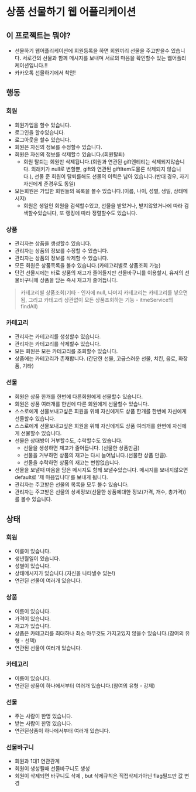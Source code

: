 # 상품 선물하기 웹 어플리케이션

## 이 프로젝트는 뭐야?

- 선물하기 웹어플리케이션에 회원등록을 하면 회원끼리 선물을 주고받을수 있습니다. 서로간의 선물과 함께 메시지를 보내며 서로의 마음을 확인할수 있는 웹어플리케이션입니다.!!
- 카카오톡 선물하기에서 착안!

## 행동

### 회원

- 회원가입을 할수 있습니다.
- 로그인을 할수있습니다.
- 로그아웃을 할수 있습니다.
- 회원은 자신의 정보를 수정할수 있습니다.
- 회원은 자신의 정보를 삭제할수 있습니다.(회원탈퇴)
  - 회원 탈퇴는 회원만 삭제됩니다.(회원과 연관된 gift엔티티는 삭제되지않습니다. 외래키가 null로 변할뿐, gift와 연관된 giftItem도물론 삭제되지 않습니다.), 선물 준 회원이 탈퇴를해도 선물의 이력은 남아 있습니다.(반대 경우, 자기자신에게 준경우도 동일)
- 모든회원은 가입한 회원들의 목록을 볼수 있습니다.(이름, 나이, 성별, 생일, 상태메시지)
  - 회원은 생일인 회원을 검색할수있고, 선물을 받았거나, 받지않았거나에 따라 검색할수있습니다, 또 랭킹에 따라 정렬할수도 있습니다.

### 상품

- 관리자는 상품을 생성할수 있습니다.
- 관리자는 상품의 정보를 수정할 수 있습니다.
- 관리자는 상품의 정보를 삭제할 수 있습니다.
- 모든 회원은 상품목록을 볼수 있습니다.(카테고리별로 상품조회 가능)
- 단건 선물시에는 바로 상품의 재고가 줄어들지만 선물바구니를 이용할시, 유저의 선물바구니에 상품을 담는 즉시 재고가 줄어듭니다.

> 카테고리별 상품조회(기타 - 인자에 null, 나머지 카테고리는 카테고리를 넣으면됨, 그리고 카테고리 상관없이 모든 상품조회하는 기능 - itmeService의 findAll)

### 카테고리

- 관리자는 카테고리를 생성할수 있습니다.
- 관리자는 카테고리를 삭제할수 있습니다.
- 모든 회원은 모든 카테고리를 조회할수 있습니다.
- 상품에는 카테고리가 존재합니다. (간단한 선물, 고급스러운 선물, 치킨, 음료, 화장품, 기타)

### 선물

- 회원은 상품 한개를 한번에 다른회원에게 선물할수 있습니다.
- 회원은 상품 여러개를 한번에 다른 회원에게 선물할수 있습니다.
- 스스로에게 선물보내고싶은 회원을 위해 자신에게도 상품 한개를 한번에 자신에게 선물할수 있습니다.
- 스스로에게 선물보내고싶은 회원을 위해 자신에게도 상품 여러개를 한번에 자신에게 선물할수 있습니다.
- 선물은 상대방이 거부할수도, 수락할수도 있습니다.
  - 선물을 생성하면 재고가 줄어듭니다. (선물한 상품만큼)
  - 선물을 거부하면 상품의 재고는 다시 늘어납니다.(선물한 상품 만큼).
  - 선물을 수락하면 상품의 재고는 변합없습니다.
- 선물을 보낼때 마음을 담은 메시지도 함께 보낼수있습니다. 메시지를 보내지않으면 default로 '제 마음입니다'를 보내게 됩니다.
- 관리자는 주고받은 선물의 목록을 모두 볼수 있습니다.
- 관리자는 주고받은 선물의 상세정보(선물한 상품에대한 정보(가격, 개수, 총가격))를 볼수 있습니다.


## 상태

### 회원

- 이름이 있습니다.
- 생년월일이 있습니다.
- 성별이 있습니다.
- 상태메시지가 있습니다.(자신을 나타낼수 있는!)
- 연관된 선물이 여러개 있습니다.

### 상품

- 이름이 있습니다.
- 가격이 있습니다.
- 재고가 있습니다.
- 상품은 카테고리를 최대하나 최소 아무것도 가지고있지 않을수 있습니다.(참여의 유형 - 선택)
- 연관된 선물이 여러개 있습니다.

### 카테고리

- 이름이 있습니다.
- 연관된 상품이 하나에서부터 여러개 있습니다.(참여의 유형 - 강제)

### 선물

- 주는 사람이 한명 있습니다.
- 받는 사람이 한명 있습니다.
- 연관된상품이 하나에서부터 여러개 있습니다.


### 선물바구니
- 회원과 1대1 연관관계
- 회원이 생성될때 선물바구니도 생성
- 회원이 삭제되면 바구니도 삭제 , but 삭제규칙은 직접삭제가아닌 flag필드만 값 변경